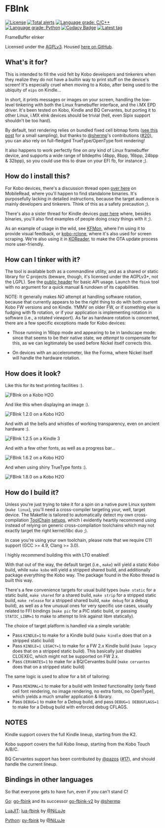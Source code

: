 # FBInk
[![License](https://img.shields.io/github/license/NiLuJe/FBInk.svg)](/LICENSE) [![Total alerts](https://img.shields.io/lgtm/alerts/g/NiLuJe/FBInk.svg?logo=lgtm&logoWidth=18)](https://lgtm.com/projects/g/NiLuJe/FBInk/alerts/) [![Language grade: C/C++](https://img.shields.io/lgtm/grade/cpp/g/NiLuJe/FBInk.svg?logo=lgtm&logoWidth=18)](https://lgtm.com/projects/g/NiLuJe/FBInk/context:cpp) [![Language grade: Python](https://img.shields.io/lgtm/grade/python/g/NiLuJe/FBInk.svg?logo=lgtm&logoWidth=18)](https://lgtm.com/projects/g/NiLuJe/FBInk/context:python) [![Codacy Badge](https://api.codacy.com/project/badge/Grade/0e955c5239c54b10a167bbde1c2d75c1)](https://www.codacy.com/app/NiLuJe/FBInk?utm_source=github.com&amp;utm_medium=referral&amp;utm_content=NiLuJe/FBInk&amp;utm_campaign=Badge_Grade) [![Latest tag](https://img.shields.io/github/tag-date/NiLuJe/FBInk.svg)](https://github.com/NiLuJe/FBInk/releases/)

FrameBuffer eInker

Licensed under the [AGPLv3](/LICENSE).
Housed [here on GitHub](https://github.com/NiLuJe/FBInk).

## What's it for?

This is intended to fill the void felt by Kobo developers and tinkerers when they realize they do not have a builtin way to print stuff on the device's screen!
It's especially cruel when moving to a Kobo, after being used to the ubiquity of `eips` on Kindle...

In short, it prints messages or images on your screen, handling the low-level tinkering with both the Linux framebuffer interface, and the i.MX EPD driver.
It's been tested on Kobo, Kindle and BQ Cervantes, but porting it to other Linux, i.MX eInk devices should be trivial (hell, even Sipix support shouldn't be too hard).

By default, text rendering relies on bundled fixed cell bitmap fonts ([see this post](https://www.mobileread.com/forums/showpost.php?p=3765426&postcount=31) for a small sampling),
but thanks to [@shermp](https://github.com/shermp)'s contributions ([#20](https://github.com/NiLuJe/FBInk/pull/20)), you can also rely on full-fledged TrueType/OpenType font rendering!

It also happens to work perfectly fine on *any* kind of Linux framebuffer device, and supports a wide range of bitdepths (4bpp, 8bpp, 16bpp, 24bpp & 32bpp),
so you could use this to draw on your EFI fb, for instance ;).

## How do I install this?

For Kobo devices, there's a discussion thread open [over here](https://www.mobileread.com/forums/showthread.php?t=299110) on MobileRead, where you'll happen to find standalone binaries.
It's purposefully lacking in detailed instructions, because the target audience is mainly developers and tinkerers. Think of this as a safety precaution ;).

There's also a sister thread for Kindle devices [over here](https://www.mobileread.com/forums/showthread.php?t=299620) where, besides binaries, you'll also find examples of people doing crazy things with it ;).

As an example of usage in the wild, see [KFMon](https://github.com/NiLuJe/kfmon), where I'm using it to provide visual feedback, or [kobo-rclone](https://github.com/shermp/kobo-rclone), where it's also used for screen scraping. We're also using it in [KOReader](https://github.com/koreader/koreader), to make the OTA update process more user-friendly.

## How can I tinker with it?

The tool is available both as a commandline utility, and as a shared or static library for C projects (beware, though, it's licensed under the AGPLv3+, not the LGPL).
See the [public header](fbink.h) for basic API usage.
Launch the `fbink` tool with no argument for a quick manual & rundown of its capabilities.

NOTE: It generally makes *NO* attempt at handling software rotation, because that currently appears to be the right thing to do with both current Kobo FW versions and on Kindle.
YMMV on older FW, or if something else is fudging with fb rotation, or if your application is implementing rotation in software (i.e., a rotated viewport).
As far as hardware rotation is concerned, there are a few specific exceptions made for Kobo devices:
-   Those running in 16bpp mode and appearing to be in landscape mode: since that seems to be their native state, we *attempt* to compensate for this,
    as we can legitimately be used before Nickel itself corrects this.

-   On devices with an accelerometer, like the Forma, where Nickel itself will handle the hardware rotation.

## How does it look?

Like this for its text printing facilities :).

![FBInk on a Kobo H2O](https://raw.githubusercontent.com/NiLuJe/FBInk/master/resources/fbink_readme.png)

And like this when displaying an image :).

![FBInk 1.2.0 on a Kobo H2O](https://raw.githubusercontent.com/NiLuJe/FBInk/master/resources/fbink_image.png)

And with all the bells and whistles of working transparency, even on ancient hardware :).

![FBInk 1.2.5 on a Kindle 3](https://raw.githubusercontent.com/NiLuJe/FBInk/master/resources/fbink_alpha.png)

And with a few other fonts, as well as a progress bar...

![FBInk 1.6.2 on a Kobo H2O](https://raw.githubusercontent.com/NiLuJe/FBInk/master/resources/fbink_bars.png)

And when using shiny TrueType fonts :).

![FBInk 1.8.0 on a Kobo H2O](https://raw.githubusercontent.com/NiLuJe/FBInk/master/resources/fbink_ot.png)

## How do I build it?

Unless you're just trying to take it for a spin on a native pure Linux system (`make linux`), you'll need a cross-compiler targeting your, well, target device.
The Makefile is tailored to automatically detect my own cross-compilation [ToolChain](http://trac.ak-team.com/trac/browser/niluje/Configs/trunk/Kindle/Misc/x-compile.sh) [setups](https://github.com/koreader/koxtoolchain), which I evidently heartily recommend using instead of relying on generic cross-compilation toolchains which may not exactly target the right kernel/libc duo ;).

In case you're using your own toolchain, please note that we require C11 support (GCC >= 4.9, Clang >= 3.0).

I highly recommend building this with LTO enabled!

With that out of the way, the default target (i.e., `make`) will yield a static Kobo build, while `make kobo` will yield a stripped shared build, and additionally package everything the Kobo way. The package found in the Kobo thread is built this way.

There's a few convenience targets for usual build types (`make static` for a static build, `make shared` for a shared build, `make strip` for a stripped static build, `make release` for a stripped shared build, `make debug` for a debug build), as well as a few unusual ones for very specific use cases, usually related to FFI bindings (`make pic` for a PIC static build, or passing `STATIC_LIBM=1` to make to attempt to link against libm statically).

The choice of target platform is handled via a simple variable:
-   Pass `KINDLE=1` to make for a Kindle build (`make kindle` does that on a stripped static build)
-   Pass `KINDLE=1 LEGACY=1` to make for a FW 2.x Kindle build (`make legacy` does that on a stripped static build). This basically just disables CLOEXEC, which might not be supported on FW 2.x.
-   Pass `CERVANTES=1` to make for a BQ/Cervantes build (`make cervantes` does that on a stripped static build)

The same logic is used to allow for a bit of tailoring:
-   Pass `MINIMAL=1` to make for a build with limited functionality (only fixed cell font rendering, no image rendering, no extra fonts, no OpenType), which yields a much smaller application & library.
-   Pass `DEBUG=1` to make for a Debug build, and pass `DEBUG=1 DEBUGFLAGS=1` to make for a Debug build with enforced debug CFLAGS.

## NOTES

Kindle support covers the full Kindle lineup, starting from the K2.

Kobo support covers the full Kobo lineup, starting from the Kobo Touch A/B/C.

BQ Cervantes support has been contributed by [@pazos](https://github.com/pazos) ([#17](https://github.com/NiLuJe/FBInk/pull/17)), and should handle the current lineup.

## Bindings in other languages

So that everyone gets to have fun, even if you can't stand C!

[Go](https://golang.org/): [go-fbink](https://github.com/shermp/go-fbink) and its successor [go-fbink-v2](https://github.com/shermp/go-fbink-v2) by [@shermp](https://github.com/shermp)

[LuaJIT](https://luajit.org/): [lua-fbink](https://github.com/NiLuJe/lua-fbink) by [@NiLuJe](https://github.com/NiLuJe)

[Python](https://www.python.org/): [py-fbink](https://github.com/NiLuJe/py-fbink) by [@NiLuJe](https://github.com/NiLuJe)

<!-- kate: indent-mode cstyle; indent-width 4; replace-tabs on; remove-trailing-spaces none; -->
